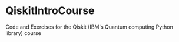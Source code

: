 # QiskitIntroCourse
Code and Exercises for the Qiskit (IBM's Quantum computing Python library) course
